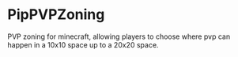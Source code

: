 # PipPVPZoning
PVP zoning for minecraft, allowing players to choose where pvp can happen in a 10x10 space up to a 20x20 space.
